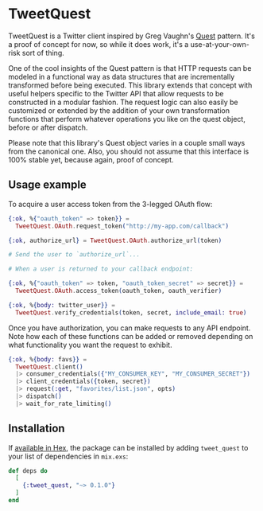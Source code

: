 # TweetQuest

TweetQuest is a Twitter client inspired by Greg Vaughn's [Quest](https://github.com/gvaughn/quest) pattern.
It's a proof of concept for now, so while it does work, it's a use-at-your-own-risk sort of thing.

One of the cool insights of the Quest pattern is that HTTP requests can be modeled in a functional way as data structures that are incrementally transformed before being executed.
This library extends that concept with useful helpers specific to the Twitter API that allow requests to be constructed in a modular fashion.
The request logic can also easily be customized or extended by the addition of your own transformation functions that perform whatever operations you like on the quest object, before or after dispatch.

Please note that this library's Quest object varies in a couple small ways from the canonical one.
Also, you should not assume that this interface is 100% stable yet, because again, proof of concept.

## Usage example

To acquire a user access token from the 3-legged OAuth flow:

```elixir
{:ok, %{"oauth_token" => token}} =
  TweetQuest.OAuth.request_token("http://my-app.com/callback")

{:ok, authorize_url} = TweetQuest.OAuth.authorize_url(token)

# Send the user to `authorize_url`...

# When a user is returned to your callback endpoint:

{:ok, %{"oauth_token" => token, "oauth_token_secret" => secret}} =
  TweetQuest.OAuth.access_token(oauth_token, oauth_verifier)

{:ok, %{body: twitter_user}} =
  TweetQuest.verify_credentials(token, secret, include_email: true)
```

Once you have authorization, you can make requests to any API endpoint.
Note how each of these functions can be added or removed depending on what functionality you want the request to exhibit.


```elixir
{:ok, %{body: favs}} =
  TweetQuest.client()
  |> consumer_credentials({"MY_CONSUMER_KEY", "MY_CONSUMER_SECRET"})
  |> client_credentials({token, secret})
  |> request(:get, "favorites/list.json", opts)
  |> dispatch()
  |> wait_for_rate_limiting()
```

## Installation

If [available in Hex](https://hex.pm/docs/publish), the package can be installed
by adding `tweet_quest` to your list of dependencies in `mix.exs`:

```elixir
def deps do
  [
    {:tweet_quest, "~> 0.1.0"}
  ]
end
```
